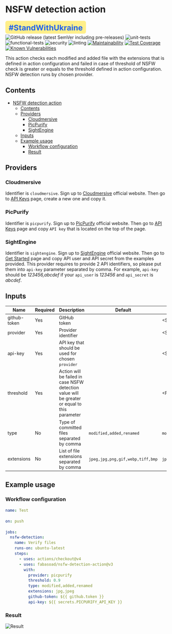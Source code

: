 # NSFW detection action

[![Stand With Ukraine](https://raw.githubusercontent.com/vshymanskyy/StandWithUkraine/main/badges/StandWithUkraine.svg)](https://stand-with-ukraine.pp.ua)
![GitHub release (latest SemVer including pre-releases)](https://img.shields.io/github/v/release/fabasoad/nsfw-detection-action?include_prereleases)
![unit-tests](https://github.com/fabasoad/nsfw-detection-action/actions/workflows/unit-tests.yml/badge.svg)
![functional-tests](https://github.com/fabasoad/nsfw-detection-action/actions/workflows/functional-tests.yml/badge.svg)
![security](https://github.com/fabasoad/nsfw-detection-action/actions/workflows/security.yml/badge.svg)
![linting](https://github.com/fabasoad/nsfw-detection-action/actions/workflows/linting.yml/badge.svg)
[![Maintainability](https://api.codeclimate.com/v1/badges/4b83792aebf367a33f6c/maintainability)](https://codeclimate.com/github/fabasoad/nsfw-detection-action/maintainability)
[![Test Coverage](https://api.codeclimate.com/v1/badges/4b83792aebf367a33f6c/test_coverage)](https://codeclimate.com/github/fabasoad/nsfw-detection-action/test_coverage)
[![Known Vulnerabilities](https://snyk.io/test/github/fabasoad/nsfw-detection-action/badge.svg?targetFile=package.json)](https://snyk.io/test/github/fabasoad/nsfw-detection-action?targetFile=package.json)

This action checks each modified and added file with the extensions that is defined
in action configuration and failed in case of threshold of NSFW check is greater
or equals to the threshold defined in action configuration. NSFW detection runs
by chosen provider.

## Contents

<!-- TOC -->
* [NSFW detection action](#nsfw-detection-action)
  * [Contents](#contents)
  * [Providers](#providers)
    * [Cloudmersive](#cloudmersive)
    * [PicPurify](#picpurify)
    * [SightEngine](#sightengine)
  * [Inputs](#inputs)
  * [Example usage](#example-usage)
    * [Workflow configuration](#workflow-configuration)
    * [Result](#result)
<!-- TOC -->

## Providers

### Cloudmersive

Identifier is `cloudmersive`. Sign up to [Cloudmersive](https://cloudmersive.com/)
official website. Then go to [API Keys](https://account.cloudmersive.com/keys)
page, create a new one and copy it.

### PicPurify

Identifier is `picpurify`. Sign up to [PicPurify](https://www.picpurify.com/)
official website. Then go to [API Keys](https://www.picpurify.com/apikey.html)
page and copy `API key` that is located on the top of the page.

### SightEngine

Identifier is `sightengine`. Sign up to [SightEngine](https://sightengine.com/)
official website. Then go to [Get Started](https://dashboard.sightengine.com/getstarted)
page and copy API user and API secret from the examples provided. This provider
requires to provide 2 API identifiers, so please put them into `api-key` parameter
separated by comma. For example, `api-key` should be _123456,abcdef_ if your
`api_user` is _123456_ and `api_secret` is _abcdef_.

## Inputs

| Name         | Required | Description                                                                                   | Default                          | Possible values                  |
|--------------|----------|-----------------------------------------------------------------------------------------------|----------------------------------|----------------------------------|
| github-token | Yes      | GitHub token                                                                                  |                                  | &lt;String&gt;                   |
| provider     | Yes      | Provider identifier                                                                           |                                  | &lt;String&gt;                   |
| api-key      | Yes      | API key that should be used for chosen `provider`                                             |                                  | &lt;String&gt;                   |
| threshold    | Yes      | Action will be failed in case NSFW detection value will be greater or equal to this parameter |                                  | &lt;Float&gt;                    |
| type         | No       | Type of committed files separated by comma                                                    | `modified,added,renamed`         | `modified,added,renamed`         |
| extensions   | No       | List of file extensions separated by comma                                                    | `jpeg,jpg,png,gif,webp,tiff,bmp` | `jpeg,jpg,png,gif,webp,tiff,bmp` |

## Example usage

### Workflow configuration

```yaml
name: Test

on: push

jobs:
  nsfw-detection:
    name: Verify files
    runs-on: ubuntu-latest
    steps:
      - uses: actions/checkout@v4
      - uses: fabasoad/nsfw-detection-action@v3
        with:
          provider: picpurify
          threshold: 0.9
          type: modified,added,renamed
          extensions: jpg,jpeg
          github-token: ${{ github.token }}
          api-key: ${{ secrets.PICPURIFY_API_KEY }}
```

### Result

![Result](screenshot.png)
